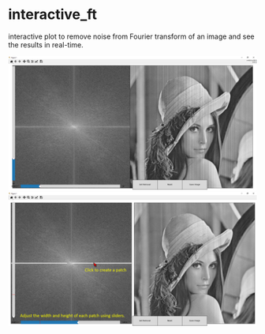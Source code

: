 # interactive_ft
interactive plot to remove noise from Fourier transform of an image and see the results in real-time.


![before](https://github.com/moienr/interactive_ft/blob/5c25b010596672e5c62d378e3c9b3a30302d1439/img/before.png)
![after](https://github.com/moienr/interactive_ft/blob/638ecf4e258115380126d13a2cc159ddbf3ebbd1/img/after_.png)
